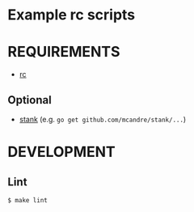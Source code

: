 # Example rc scripts

# REQUIREMENTS

* [rc](http://doc.cat-v.org/plan_9/4th_edition/papers/rc)

## Optional

* [stank](https://github.com/mcandre/stank) (e.g. `go get github.com/mcandre/stank/...`)

# DEVELOPMENT

## Lint

```
$ make lint
```
